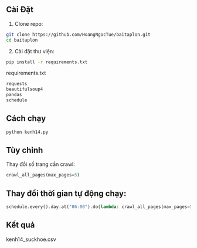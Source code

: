 ## Cài Đặt

1. Clone repo:

```bash
git clone https://github.com/HoangNgocTue/baitaplon.git
cd baitaplon
```

2. Cài đặt thư viện:
```bash
pip install -r requirements.txt
```

requirements.txt
```bash
requests
beautifulsoup4
pandas
schedule
```


## Cách chạy

```bash
python kenh14.py
```

## Tùy chỉnh
Thay đổi số trang cần crawl:
```python
crawl_all_pages(max_pages=5)  
```

## Thay đổi thời gian tự động chạy:
```python
schedule.every().day.at("06:00").do(lambda: crawl_all_pages(max_pages=5)) 
```
## Kết quả

kenh14_suckhoe.csv
